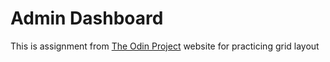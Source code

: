 # Admin Dashboard

This is assignment from [The Odin Project](https://theodinproject.com) website for practicing grid layout
